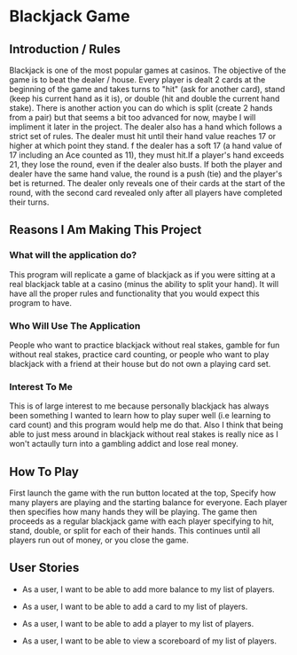 # Blackjack Game

## Introduction / Rules

Blackjack is one of the most popular games at casinos.
The objective of the game is to beat the dealer / house. 
Every player is dealt 2 cards at the beginning of the game
and takes turns to "hit" (ask for another card), stand
(keep his current hand as it is), or double (hit and double
the current hand stake). There is another action you can do which 
is split (create 2 hands from a pair) but that seems a bit too advanced
for now, maybe I will impliment it later in the project.
The dealer also has a hand which follows a strict set of rules.
The dealer must hit until their hand value reaches 17 or higher
at which point they stand. f the dealer has a soft 17 
(a hand value of 17 including an Ace counted as 11), 
they must hit.If a player's hand exceeds 21, they lose the round, 
even if the dealer also busts. If both the player and dealer 
have the same hand value, the round is a push (tie) and the
player's bet is returned. The dealer only reveals one of their cards at
the start of the round, with the second card revealed only after all
players have completed their turns.

## Reasons I Am Making This Project

### What will the application do?

This program will replicate a game of blackjack as if you
were sitting at a real blackjack table at a casino (minus the ability
to split your hand). It will  have all the proper rules and 
functionality that you would expect this program to have.

### Who Will Use The Application

People who want to practice blackjack without real stakes,
gamble for fun without real stakes, practice card counting,
or people who want to play blackjack with a friend at their house
but do not own a playing card set.

### Interest To Me

This is of large interest to me because personally blackjack
has always been something I wanted to learn how to play super well
(i.e learning to card count) and this program would help me do that.
Also I think that being able to just mess around in blackjack without real
stakes is really nice as I won't actaully turn into a gambling addict and lose
real money.

## How To Play

First launch the game with the run button located at the top, 
Specify how many players are playing and the starting balance for everyone.
Each player then specifies how many hands they will be playing. The game
then proceeds as a regular blackjack game with each player specifying to hit, stand, double, or split
for each of their hands. This continues until all players run out of money, or you close the game.

## User Stories

- As a user, I want to be able to add more balance to my list of players.

- As a user, I want to be able to add a card to my list of players.

- As a user, I want to be able to add a player to my list of players.

- As a user, I want to be able to view a scoreboard of my list of players.

